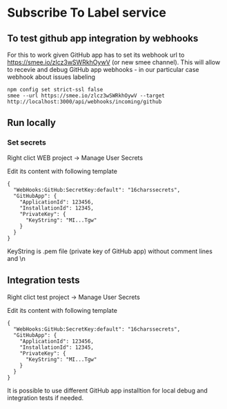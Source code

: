 # Subscribe To Label service

## To test github app integration by webhooks

For this to work given GitHub app has to set its webhook url to https://smee.io/zlcz3wSWRkhOywV (or new smee channel).
This will allow to recevie and debug GitHub app webhooks - in our particular case webhook about issues labeling

```
npm config set strict-ssl false
smee --url https://smee.io/zlcz3wSWRkhOywV --target http://localhost:3000/api/webhooks/incoming/github
```
## Run locally

### Set secrets
Right clict WEB project -> Manage User Secrets

Edit its content with following template
```
{
  "WebHooks:GitHub:SecretKey:default": "16charssecrets",
  "GitHubApp": {
    "ApplicationId": 123456,
    "InstallationId": 12345,
    "PrivateKey": {
      "KeyString": "MI...Tgw"
    }
  }
}
```

KeyString is .pem file (private key of GitHub app) without comment lines and \n

## Integration tests
Right clict test project -> Manage User Secrets

Edit its content with following template
```
{
  "WebHooks:GitHub:SecretKey:default": "16charssecrets",
  "GitHubApp": {
    "ApplicationId": 123456,
    "InstallationId": 12345,
    "PrivateKey": {
      "KeyString": "MI...Tgw"
    }
  }
}
```

It is possible to use different GitHub app installtion for local debug and integration tests if needed.
